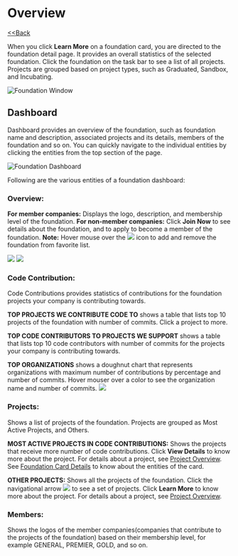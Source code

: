 # Overview

​[&lt;&lt;Back](https://docs.linuxfoundation.org/community-bridge/company/dashboard#foundations)​

When you click **Learn More** on a foundation card, you are directed to the foundation detail page. It provides an overall statistics of the selected foundation. Click the foundation on the task bar to see a list of all projects. Projects are grouped based on project types, such as Graduated, Sandbox, and Incubating.

![Foundation Window](https://gblobscdn.gitbook.com/assets%2F-LuGl2w4LzPpYJ8jx5ae%2F-M30xnNU57-vAN-XVqxf%2F-M315JW22rJr8WnQenJa%2Ffoundation%20drop%20down.png?alt=media&token=ffbd00cf-afb3-4be5-ae1e-50b693b77d82)

## Dashboard <a id="dashboard"></a>

Dashboard provides an overview of the foundation, such as foundation name and description, associated projects and its details, members of the foundation and so on. You can quickly navigate to the individual entities by clicking the entities from the top section of the page.

![Foundation Dashboard](https://gblobscdn.gitbook.com/assets%2F-LuGl2w4LzPpYJ8jx5ae%2F-M30xnNU57-vAN-XVqxf%2F-M317ELggGK2LJBv9XJ2%2Ffoundation%20dashbord.png?alt=media&token=17f6cbb6-ea72-49f0-8ed0-5a21358a2252)

Following are the various entities of a foundation dashboard:

### Overview: <a id="overview"></a>

**For member companies:** Displays the logo, description, and membership level of the foundation. **For non-member companies:** Click **Join Now** to see details about the foundation, and to apply to become a member of the foundation. **Note:** Hover mouse over the ![](https://firebasestorage.googleapis.com/v0/b/gitbook-28427.appspot.com/o/assets%2F-LuGl2w4LzPpYJ8jx5ae%2F-M23_29VdNuuPEihJzVm%2F-M23aEV9KRmS3NPRfodU%2Ffavorite%20icon.png?alt=media&token=98d007ed-14e5-4e99-a8da-bb6e6fc7a1ed) icon to add and remove the foundation from favorite list.

​![](https://firebasestorage.googleapis.com/v0/b/gitbook-28427.appspot.com/o/assets%2F-LuGl2w4LzPpYJ8jx5ae%2F-M23_29VdNuuPEihJzVm%2F-M23bMpeIR8SM4q5Dmww%2Fadd%20favorite.png?alt=media&token=fdd17c21-683f-4456-9305-56ad1c177ef8) ![](https://firebasestorage.googleapis.com/v0/b/gitbook-28427.appspot.com/o/assets%2F-LuGl2w4LzPpYJ8jx5ae%2F-M23_29VdNuuPEihJzVm%2F-M23bZXxwYtESIZPVrMM%2Fremove%20favorite.png?alt=media&token=4c64ee9b-ac79-4ab1-b7fd-4bdc66205025)

### Code Contribution: <a id="code-contribution"></a>

Code Contributions provides statistics of contributions for the foundation projects your company is contributing towards.

**TOP PROJECTS WE CONTRIBUTE CODE TO** shows a table that lists top 10 projects of the foundation with number of commits. Click a project to more.

**TOP CODE CONTRIBUTORS TO PROJECTS WE SUPPORT** shows a table that lists top 10 code contributors with number of commits for the projects your company is contributing towards.

**TOP ORGANIZATIONS** shows a doughnut chart that represents organizations with maximum number of contributions by percentage and number of commits. Hover mouser over a color to see the organization name and number of commits. ![](https://firebasestorage.googleapis.com/v0/b/gitbook-28427.appspot.com/o/assets%2F-LuGl2w4LzPpYJ8jx5ae%2F-M28PwCzDmnDBSdAOV0U%2F-M28URs8MGG18zgry5_k%2Ftop%20organizations.png?alt=media&token=0b42b8ac-4742-449e-9da0-c5ef9bd7696c)​

### Projects: <a id="projects"></a>

Shows a list of projects of the foundation. Projects are grouped as Most Active Projects, and Others.

**MOST ACTIVE PROJECTS IN CODE CONTRIBUTIONS:** Shows the projects that receive more number of code contributions. Click **View Details** to know more about the project. For details about a project, see [Project Overview](https://docs.linuxfoundation.org/community-bridge/projects). See [Foundation Card Details](./#foundation-card-details) to know about the entities of the card.

**OTHER PROJECTS:** Shows all the projects of the foundation. Click the navigational arrow ![](https://firebasestorage.googleapis.com/v0/b/gitbook-28427.appspot.com/o/assets%2F-LuGl2w4LzPpYJ8jx5ae%2F-M28JbJidQOPOj0yBLQ5%2F-M28Ki5zT8D_qh1DQS1o%2Fright%20nav%20arrow.png?alt=media&token=59469e46-57ba-4626-9d53-277e011fbdea) to see a set of projects. Click **Learn More** to know more about the project. For details about a project, see [Project Overview](https://docs.linuxfoundation.org/community-bridge/projects).

### Members: <a id="members"></a>

Shows the logos of the member companies\(companies that contribute to the projects of the foundation\) based on their membership level, for example GENERAL, PREMIER, GOLD, and so on.

